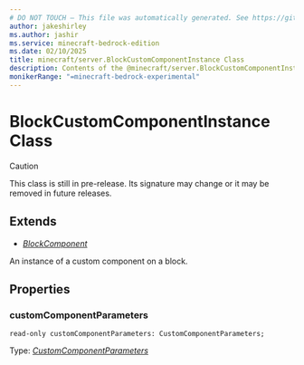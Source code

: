 ```yaml
---
# DO NOT TOUCH — This file was automatically generated. See https://github.com/mojang/minecraftapidocsgenerator to modify descriptions, examples, etc.
author: jakeshirley
ms.author: jashir
ms.service: minecraft-bedrock-edition
ms.date: 02/10/2025
title: minecraft/server.BlockCustomComponentInstance Class
description: Contents of the @minecraft/server.BlockCustomComponentInstance class.
monikerRange: "=minecraft-bedrock-experimental"
---
```

# BlockCustomComponentInstance Class

> [!CAUTION]
> This class is still in pre-release.  Its signature may change or it may be removed in future releases.

## Extends
- [*BlockComponent*](BlockComponent.md)

An instance of a custom component on a block.

## Properties

### **customComponentParameters**
`read-only customComponentParameters: CustomComponentParameters;`

Type: [*CustomComponentParameters*](CustomComponentParameters.md)
